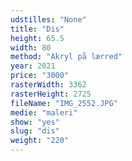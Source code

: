 ```yaml
---
udstilles: "None"
title: "Dis"
height: 65.5
width: 80
method: "Akryl på lærred"
year: 2021
price: "3000"
rasterWidth: 3362
rasterHeight: 2725
fileName: "IMG_2552.JPG"
medie: "maleri"
show: "yes"
slug: "dis"
weight: "220"
---
```

